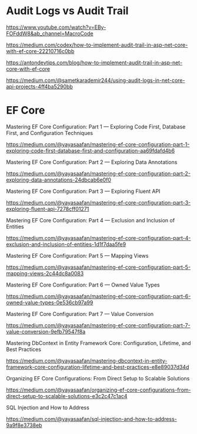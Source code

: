 # Audit Logs vs Audit Trail

https://www.youtube.com/watch?v=EBy-FOFddW8&ab_channel=MacroCode

https://medium.com/codex/how-to-implement-audit-trail-in-asp-net-core-with-ef-core-22210716c0bb

https://antondevtips.com/blog/how-to-implement-audit-trail-in-asp-net-core-with-ef-core

https://medium.com/@sametkarademir244/using-audit-logs-in-net-core-api-projects-4ff4ba5290bb

# EF Core

Mastering EF Core Configuration: Part 1 — Exploring Code First, Database First, and Configuration Techniques

https://medium.com/@yayasaafan/mastering-ef-core-configuration-part-1-exploring-code-first-database-first-and-configuration-aa69fdafd4b6

Mastering EF Core Configuration: Part 2 — Exploring Data Annotations

https://medium.com/@yayasaafan/mastering-ef-core-configuration-part-2-exploring-data-annotations-24dbcab6e0f0

Mastering EF Core Configuration: Part 3 — Exploring Fluent API

https://medium.com/@yayasaafan/mastering-ef-core-configuration-part-3-exploring-fluent-api-7278cff01271

Mastering EF Core Configuration: Part 4 — Exclusion and Inclusion of Entities

https://medium.com/@yayasaafan/mastering-ef-core-configuration-part-4-exclusion-and-inclusion-of-entities-1d1f7daa5fe9

Mastering EF Core Configuration: Part 5 — Mapping Views

https://medium.com/@yayasaafan/mastering-ef-core-configuration-part-5-mapping-views-2c44dc8a0083

Mastering EF Core Configuration: Part 6 — Owned Value Types

https://medium.com/@yayasaafan/mastering-ef-core-configuration-part-6-owned-value-types-0e536cb97a99

Mastering EF Core Configuration: Part 7 — Value Conversion

https://medium.com/@yayasaafan/mastering-ef-core-configuration-part-7-value-conversion-9efb79547f8a

Mastering DbContext in Entity Framework Core: Configuration, Lifetime, and Best Practices

https://medium.com/@yayasaafan/mastering-dbcontext-in-entity-framework-core-configuration-lifetime-and-best-practices-e8e89037d34d

Organizing EF Core Configurations: From Direct Setup to Scalable Solutions

https://medium.com/@yayasaafan/organizing-ef-core-configurations-from-direct-setup-to-scalable-solutions-e3c2c47c1ac4

SQL Injection and How to Address

https://medium.com/@yayasaafan/sql-injection-and-how-to-address-9a9f8e3738eb

